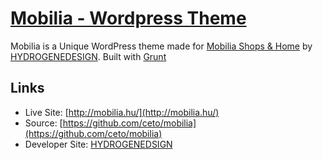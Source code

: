 # [Mobilia - Wordpress Theme](http://mobilia.hu/)

Mobilia is a Unique WordPress theme made for [Mobilia Shops & Home](http://mobilia.hu) by [HYDROGENEDESIGN](http://hydrogene.hu/). Built with [Grunt](http://gruntjs.com/)

## Links

* Live Site: [http://mobilia.hu/](http://mobilia.hu/)
* Source: [https://github.com/ceto/mobilia](https://github.com/ceto/mobilia)
* Developer Site: [HYDROGENEDSIGN](http://hydrogene.hu)